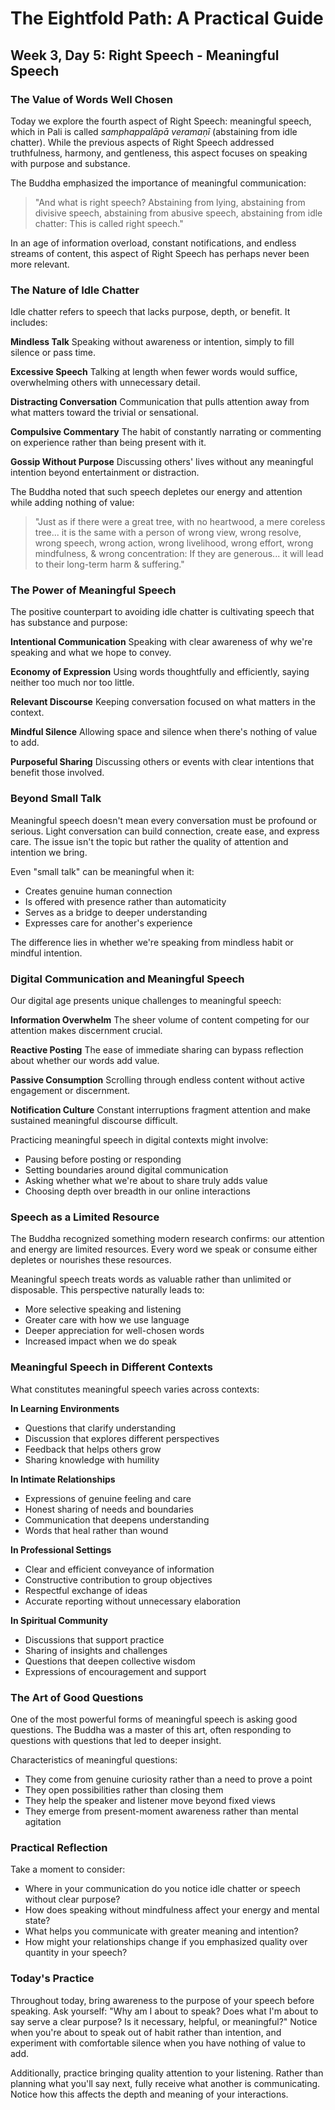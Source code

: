 # The Eightfold Path: A Practical Guide
## Week 3, Day 5: Right Speech - Meaningful Speech

### The Value of Words Well Chosen

Today we explore the fourth aspect of Right Speech: meaningful speech, which in Pali is called *samphappalāpā veramaṇī* (abstaining from idle chatter). While the previous aspects of Right Speech addressed truthfulness, harmony, and gentleness, this aspect focuses on speaking with purpose and substance.

The Buddha emphasized the importance of meaningful communication:

>"And what is right speech? Abstaining from lying, abstaining from divisive speech, abstaining from abusive speech, abstaining from idle chatter: This is called right speech."

In an age of information overload, constant notifications, and endless streams of content, this aspect of Right Speech has perhaps never been more relevant.

### The Nature of Idle Chatter

Idle chatter refers to speech that lacks purpose, depth, or benefit. It includes:

**Mindless Talk**
Speaking without awareness or intention, simply to fill silence or pass time.

**Excessive Speech**
Talking at length when fewer words would suffice, overwhelming others with unnecessary detail.

**Distracting Conversation**
Communication that pulls attention away from what matters toward the trivial or sensational.

**Compulsive Commentary**
The habit of constantly narrating or commenting on experience rather than being present with it.

**Gossip Without Purpose**
Discussing others' lives without any meaningful intention beyond entertainment or distraction.

The Buddha noted that such speech depletes our energy and attention while adding nothing of value:

>"Just as if there were a great tree, with no heartwood, a mere coreless tree... it is the same with a person of wrong view, wrong resolve, wrong speech, wrong action, wrong livelihood, wrong effort, wrong mindfulness, & wrong concentration: If they are generous... it will lead to their long-term harm & suffering."

### The Power of Meaningful Speech

The positive counterpart to avoiding idle chatter is cultivating speech that has substance and purpose:

**Intentional Communication**
Speaking with clear awareness of why we're speaking and what we hope to convey.

**Economy of Expression**
Using words thoughtfully and efficiently, saying neither too much nor too little.

**Relevant Discourse**
Keeping conversation focused on what matters in the context.

**Mindful Silence**
Allowing space and silence when there's nothing of value to add.

**Purposeful Sharing**
Discussing others or events with clear intentions that benefit those involved.

### Beyond Small Talk

Meaningful speech doesn't mean every conversation must be profound or serious. Light conversation can build connection, create ease, and express care. The issue isn't the topic but rather the quality of attention and intention we bring.

Even "small talk" can be meaningful when it:
- Creates genuine human connection
- Is offered with presence rather than automaticity
- Serves as a bridge to deeper understanding
- Expresses care for another's experience

The difference lies in whether we're speaking from mindless habit or mindful intention.

### Digital Communication and Meaningful Speech

Our digital age presents unique challenges to meaningful speech:

**Information Overwhelm**
The sheer volume of content competing for our attention makes discernment crucial.

**Reactive Posting**
The ease of immediate sharing can bypass reflection about whether our words add value.

**Passive Consumption**
Scrolling through endless content without active engagement or discernment.

**Notification Culture**
Constant interruptions fragment attention and make sustained meaningful discourse difficult.

Practicing meaningful speech in digital contexts might involve:
- Pausing before posting or responding
- Setting boundaries around digital communication
- Asking whether what we're about to share truly adds value
- Choosing depth over breadth in our online interactions

### Speech as a Limited Resource

The Buddha recognized something modern research confirms: our attention and energy are limited resources. Every word we speak or consume either depletes or nourishes these resources.

Meaningful speech treats words as valuable rather than unlimited or disposable. This perspective naturally leads to:
- More selective speaking and listening
- Greater care with how we use language
- Deeper appreciation for well-chosen words
- Increased impact when we do speak

### Meaningful Speech in Different Contexts

What constitutes meaningful speech varies across contexts:

**In Learning Environments**
- Questions that clarify understanding
- Discussion that explores different perspectives
- Feedback that helps others grow
- Sharing knowledge with humility

**In Intimate Relationships**
- Expressions of genuine feeling and care
- Honest sharing of needs and boundaries
- Communication that deepens understanding
- Words that heal rather than wound

**In Professional Settings**
- Clear and efficient conveyance of information
- Constructive contribution to group objectives
- Respectful exchange of ideas
- Accurate reporting without unnecessary elaboration

**In Spiritual Community**
- Discussions that support practice
- Sharing of insights and challenges
- Questions that deepen collective wisdom
- Expressions of encouragement and support

### The Art of Good Questions

One of the most powerful forms of meaningful speech is asking good questions. The Buddha was a master of this art, often responding to questions with questions that led to deeper insight.

Characteristics of meaningful questions:
- They come from genuine curiosity rather than a need to prove a point
- They open possibilities rather than closing them
- They help the speaker and listener move beyond fixed views
- They emerge from present-moment awareness rather than mental agitation

### Practical Reflection

Take a moment to consider:
- Where in your communication do you notice idle chatter or speech without clear purpose?
- How does speaking without mindfulness affect your energy and mental state?
- What helps you communicate with greater meaning and intention?
- How might your relationships change if you emphasized quality over quantity in your speech?

### Today's Practice

Throughout today, bring awareness to the purpose of your speech before speaking. Ask yourself: "Why am I about to speak? Does what I'm about to say serve a clear purpose? Is it necessary, helpful, or meaningful?" Notice when you're about to speak out of habit rather than intention, and experiment with comfortable silence when you have nothing of value to add.

Additionally, practice bringing quality attention to your listening. Rather than planning what you'll say next, fully receive what another is communicating. Notice how this affects the depth and meaning of your interactions.